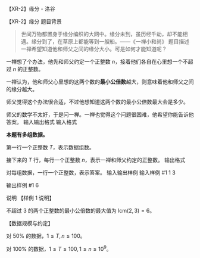



【XR-2】缘分 - 洛谷














【XR-2】缘分
题目背景
> 世间万物都置身于缘分编织的大网中。缘分未到，虽历经千劫，却不能相遇。缘分到了，在草原上都能等到一艘船。——《一禅小和尚》
题目描述
一禅希望知道他和师父之间的缘分大小。可是如何才能知道呢？

一禅想了个办法，他先和师父约定一个正整数 $n$，接着他们各自在心里想一个不超过 $n$ 的正整数。

一禅认为，他和师父心里想的这两个数的**最小公倍数**越大，则意味着他和师父之间的缘分越大。

师父觉得这个办法很合适，不过他想知道这两个数的最小公倍数最大会是多少。

师父的数学不太好，于是问一禅。一禅也觉得这个问题很困难，他希望你能告诉他答案。
输入输出格式
输入格式

**本题有多组数据。**

第一行一个正整数 $T$，表示数据组数。

接下来的 $T$ 行，每行一个正整数 $n$，表示一禅和师父约定的正整数。
输出格式

对每组数据，一行一个正整数，表示答案。
输入输出样例
输入样例 #1
1
3

输出样例 #1
6

说明
【样例 $1$ 说明】

不超过 $3$ 的两个正整数的最小公倍数的最大值为 $\mathrm{lcm}(2,3) = 6$。

【数据规模与约定】

对 $50\%$ 的数据，$1 \le T,n \le 100$。

对 $100\%$ 的数据，$1 \le T \le 100, 1 \le n \le 10^9$。






